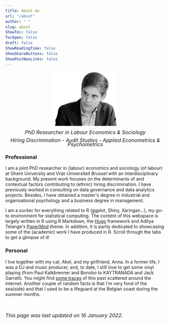 ```yaml
---
title: About me
url: "/about"
author: " "
slug: about
ShowToc: false
TocOpen: false
draft: false
ShowReadingTime: false
ShowShareButtons: false
ShowPostNavLinks: false
---
```




<img src="https://raw.githubusercontent.com/lglip/louislippens/main/images/llprofilewide.png" width="40%" style="display: block; margin: auto;" />

<p style="line-height:.8; font-style:italic; text-align:center"><font size="3">PhD Researcher in Labour Economics & Sociology <br></br> Hiring Discrimination - Audit Studies - Applied Econometrics & Psychometrics </font></p>


### Professional
I am a joint PhD researcher in (labour) economics and sociology (of labour) at Ghent University and Vrije Universiteit Brussel with an interdisciplinary background. My present work focuses on the determinants of and contextual factors contributing to (ethnic) hiring discrimination. I have previously worked in consulting on data governance and data analytics projects. Besides, I have obtained a master's degree in industrial and organisational psychology and a business degree in management.

I am a sucker for everything related to R (ggplot, Shiny, Xaringan...), my go-to environment for statistical computing. The content of this webspace is largely written in R using R Markdown, the <a href="https://gohugo.io/" target="_blank">Hugo</a> framework and Aditya Telange's <a href="https://github.com/adityatelange/hugo-PaperMod" target="_blank">PaperMod</a> theme. In addition, it is partly dedicated to showcasing some of the (academic) work I have produced in R. Scroll through the tabs to get a glimpse of it!


### Personal
I live together with my cat, Abel, and my girlfriend, Anna. In a former life, I was a DJ and music producer, and, to date, I still love to get some vinyl playing (from Paul Kalkbrenner and Bonobo to KAYTRANADA and Jack Garratt). You might find <a href="https://soundcloud.com/subwaves" target="_blank">some traces</a> of this past scattered around the internet. Another couple of random facts is that I'm very fond of the sea(side) and that I used to be a lifeguard at the Belgian coast during the summer months.

<br></br>
<font size="3"> _This page was last updated on 16 January 2022._ <font>
